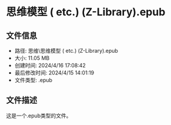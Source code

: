 ﻿# 思维模型 ( etc.) (Z-Library).epub

## 文件信息
- 路径: 思维\思维模型 ( etc.) (Z-Library).epub
- 大小: 11.05 MB
- 创建时间: 2024/4/16 17:08:42
- 最后修改时间: 2024/4/15 14:01:19
- 文件类型: .epub

## 文件描述
这是一个.epub类型的文件。

